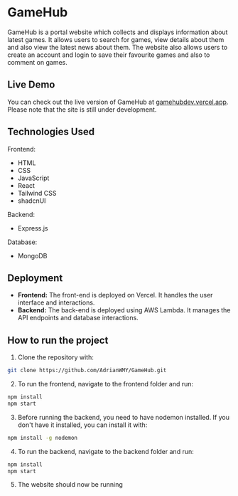 # GameHub
GameHub is a portal website which collects and displays information about latest games. It allows users to search for games, view details about them and also view the latest news about them. The website also allows users to create an account and login to save their favourite games and also to comment on games.

## Live Demo

You can check out the live version of GameHub at [gamehubdev.vercel.app](https://gamehubdev.vercel.app/). Please note that the site is still under development.

## Technologies Used
Frontend:
- HTML
- CSS
- JavaScript
- React
- Tailwind CSS
- shadcnUI

Backend:
- Express.js

Database:
- MongoDB

## Deployment

- **Frontend:** The front-end is deployed on Vercel. It handles the user interface and interactions.
- **Backend:** The back-end is deployed using AWS Lambda. It manages the API endpoints and database interactions.

## How to run the project
1. Clone the repository with:
```bash
git clone https://github.com/AdrianWMY/GameHub.git
```
2. To run the frontend, navigate to the frontend folder and run:
```bash
npm install
npm start
```
3. Before running the backend, you need to have nodemon installed. If you don't have it installed, you can install it with:
```bash
npm install -g nodemon
```
4. To run the backend, navigate to the backend folder and run:
```bash
npm install
npm start
```
5. The website should now be running

